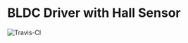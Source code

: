 # BLDC Driver with Hall Sensor

![Travis-CI](https://api.travis-ci.org/VJSchneid/bldc-driver.svg?branch=master)

